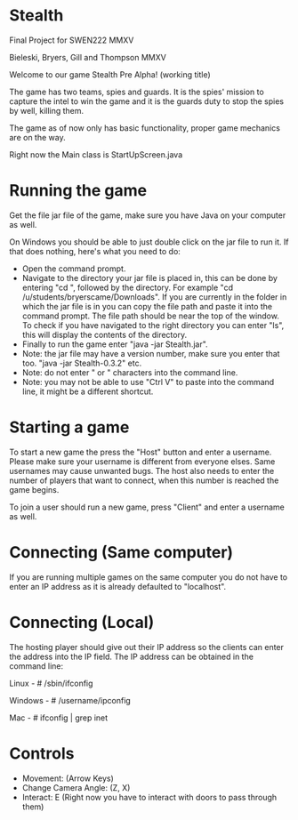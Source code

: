 # Stealth
Final Project for SWEN222 MMXV

Bieleski, Bryers, Gill and Thompson MMXV

Welcome to our game Stealth Pre Alpha! (working title)

The game has two teams, spies and guards. It is the spies' mission to capture the intel
to win the game and it is the guards duty to stop the spies by well, killing them.

The game as of now only has basic functionality, proper game mechanics are on the way.

Right now the Main class is StartUpScreen.java

# Running the game

Get the file jar file of the game, make sure you have Java on your computer as well.

On Windows you should be able to just double click on the jar file to run it. If that does nothing, here's what you need to do:
- Open the command prompt.
- Navigate to the directory your jar file is placed in, this can be done by entering "cd ", followed by the directory. For example "cd /u/students/bryerscame/Downloads". If you are currently in the folder in which the jar file is in you can copy the file path and paste it into the command prompt. The file path should be near the top of the window. To check if you have navigated to the right directory you can enter "ls", this will display the contents of the directory.
- Finally to run the game enter "java -jar Stealth.jar".
- Note: the jar file may have a version number, make sure you enter that too. "java -jar Stealth-0.3.2" etc.
- Note: do not enter " or " characters into the command line.
- Note: you may not be able to use "Ctrl V" to paste into the command line, it might be a different shortcut.

# Starting a game

To start a new game the press the "Host" button and enter a username. Please make sure your username is different
from everyone elses. Same usernames may cause unwanted bugs. The host also needs to enter the number of players that want to connect, when this number is reached the game begins.

To join a user should run a new game, press "Client" and enter a username as well.

# Connecting (Same computer)

If you are running multiple games on the same computer you do not have to enter an IP address as it is already defaulted to "localhost".

# Connecting (Local)

The hosting player should give out their IP address so the clients can enter the address into the IP field.
The IP address can be obtained in the command line:
  
  Linux - # /sbin/ifconfig
  
  Windows - # /username/ipconfig
  
  Mac - # ifconfig | grep inet
  
# Controls

- Movement: (Arrow Keys)
- Change Camera Angle: (Z, X)
- Interact: E (Right now you have to interact with doors to pass through them)




